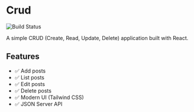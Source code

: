 # Crud

![Build Status](https://img.shields.io/badge/build-passing-brightgreen)

A simple CRUD (Create, Read, Update, Delete) application built with React.

## Features

- ✅ Add posts
- ✅ List posts
- ✅ Edit posts
- ✅ Delete posts
- ✅ Modern UI (Tailwind CSS)
- ✅ JSON Server API
